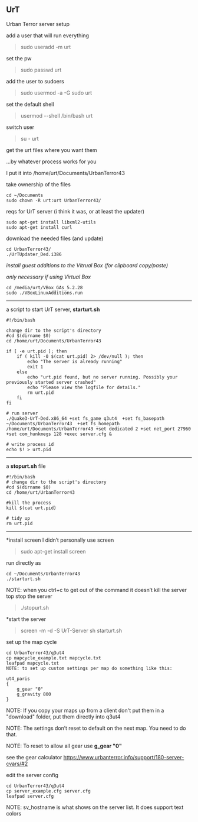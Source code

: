 ## UrT
Urban Terror server setup

add a user that will run everything
> sudo useradd -m urt

set the pw
> sudo passwd urt

add the user to sudoers
> sudo usermod -a -G sudo urt

set the default shell
> usermod --shell /bin/bash urt

switch user
> su - urt

get the urt files where you want them

...by whatever process works for you

I put it into /home/urt/Documents/UrbanTerror43

take ownership of the files
```
cd ~/Documents
sudo chown -R urt:urt UrbanTerror43/
```

reqs for UrT server (i think it was, or at least the updater)
```
sudo apt-get install libxml2-utils
sudo apt-get install curl
```

download the needed files (and update)
```
cd UrbanTerror43/
./UrTUpdater_Ded.i386
```

*install guest additions to the Vitrual Box (for clipboard copy/paste)*

*only necessary if using Virtual Box*
```
cd /media/urt/VBox_GAs_5.2.28
sudo ./VBoxLinuxAdditions.run
```

---------

a script to start UrT server, **starturt.sh**
```
#!/bin/bash

change dir to the script's directory
#cd $(dirname $0)
cd /home/urt/Documents/UrbanTerror43

if [ -e urt.pid ]; then
    if ( kill -0 $(cat urt.pid) 2> /dev/null ); then
        echo "The server is already running"
        exit 1
    else
        echo "urt.pid found, but no server running. Possibly your previously started server crashed"
        echo "Please view the logfile for details."
        rm urt.pid
    fi
fi

# run server
./Quake3-UrT-Ded.x86_64 +set fs_game q3ut4  +set fs_basepath ~/Documents/UrbanTerror43  +set fs_homepath /home/urt/Documents/UrbanTerror43 +set dedicated 2 +set net_port 27960 +set com_hunkmegs 128 +exec server.cfg &

# write process id
echo $! > urt.pid
```

-------

a **stopurt.sh** file
```
#!/bin/bash
# change dir to the script's directory
#cd $(dirname $0)
cd /home/urt/UrbanTerror43

#kill the process
kill $(cat urt.pid)

# tidy up
rm urt.pid
```

---------

*install screen
I didn’t personally use screen
> sudo apt-get install screen

run directly as 
```
cd ~/Documents/UrbanTerror43
./starturt.sh
```
NOTE: when you ctrl+c to get out of the command it doesn’t kill the server
top stop the server
> ./stopurt.sh

*start the server
> screen -m -d -S UrT-Server sh starturt.sh

set up the map cycle
```
cd UrbanTerror43/q3ut4
cp mapcycle_example.txt mapcycle.txt
leafpad mapcycle.txt
NOTE: to set up custom settings per map do something like this:
```

```
ut4_paris
{
    g_gear "0"
    g_gravity 800
}
```
NOTE: If you copy your maps up from a client don't put them in a "download" folder, put them directly into q3ut4

NOTE: The settings don’t reset to default on the next map. You need to do that.

NOTE: To reset to allow all gear use  **g_gear "0"**

see the gear calculator https://www.urbanterror.info/support/180-server-cvars/#2

edit the server config
```
cd UrbanTerror43/q3ut4
cp server_example.cfg server.cfg
leafpad server.cfg
```
NOTE: sv_hostname is what shows on the server list. It does support text colors

